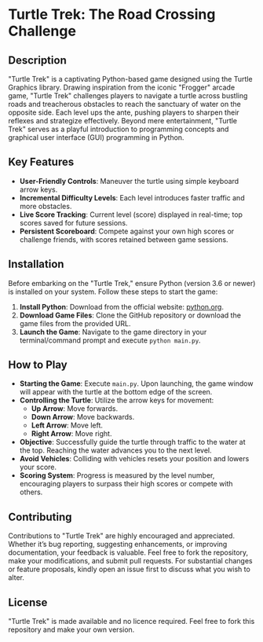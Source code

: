 # Turtle Trek: The Road Crossing Challenge

## Description

"Turtle Trek" is a captivating Python-based game designed using the Turtle Graphics library. Drawing inspiration from the iconic "Frogger" arcade game, "Turtle Trek" challenges players to navigate a turtle across bustling roads and treacherous obstacles to reach the sanctuary of water on the opposite side. Each level ups the ante, pushing players to sharpen their reflexes and strategize effectively. Beyond mere entertainment, "Turtle Trek" serves as a playful introduction to programming concepts and graphical user interface (GUI) programming in Python.

## Key Features

- **User-Friendly Controls**: Maneuver the turtle using simple keyboard arrow keys.
- **Incremental Difficulty Levels**: Each level introduces faster traffic and more obstacles.
- **Live Score Tracking**: Current level (score) displayed in real-time; top scores saved for future sessions.
- **Persistent Scoreboard**: Compete against your own high scores or challenge friends, with scores retained between game sessions.

## Installation

Before embarking on the "Turtle Trek," ensure Python (version 3.6 or newer) is installed on your system. Follow these steps to start the game:

1. **Install Python**: Download from the official website: [python.org](https://www.python.org/downloads/).
2. **Download Game Files**: Clone the GitHub repository or download the game files from the provided URL.
3. **Launch the Game**: Navigate to the game directory in your terminal/command prompt and execute `python main.py`.

## How to Play

- **Starting the Game**: Execute `main.py`. Upon launching, the game window will appear with the turtle at the bottom edge of the screen.
- **Controlling the Turtle**: Utilize the arrow keys for movement:
  - **Up Arrow**: Move forwards.
  - **Down Arrow**: Move backwards.
  - **Left Arrow**: Move left.
  - **Right Arrow**: Move right.
- **Objective**: Successfully guide the turtle through traffic to the water at the top. Reaching the water advances you to the next level.
- **Avoid Vehicles**: Colliding with vehicles resets your position and lowers your score.
- **Scoring System**: Progress is measured by the level number, encouraging players to surpass their high scores or compete with others.

## Contributing

Contributions to "Turtle Trek" are highly encouraged and appreciated. Whether it’s bug reporting, suggesting enhancements, or improving documentation, your feedback is valuable. Feel free to fork the repository, make your modifications, and submit pull requests. For substantial changes or feature proposals, kindly open an issue first to discuss what you wish to alter.

## License

"Turtle Trek" is made available and no licence required. Feel free to fork this repository and make your own version.
